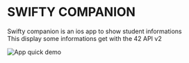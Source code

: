 # SWIFTY COMPANION

Swifty companion is an ios app to show student informations</br>
This display some informations get with the 42 API v2</br>

![App quick demo](demoSwiftyCompanion.gif)
